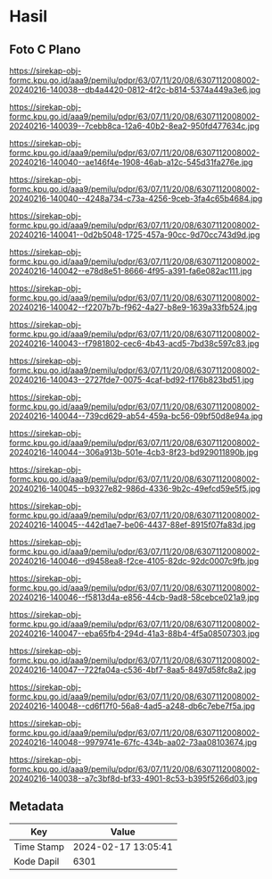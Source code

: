 # Hasil

## Foto C Plano

https://sirekap-obj-formc.kpu.go.id/aaa9/pemilu/pdpr/63/07/11/20/08/6307112008002-20240216-140038--db4a4420-0812-4f2c-b814-5374a449a3e6.jpg

https://sirekap-obj-formc.kpu.go.id/aaa9/pemilu/pdpr/63/07/11/20/08/6307112008002-20240216-140039--7cebb8ca-12a6-40b2-8ea2-950fd477634c.jpg

https://sirekap-obj-formc.kpu.go.id/aaa9/pemilu/pdpr/63/07/11/20/08/6307112008002-20240216-140040--ae146f4e-1908-46ab-a12c-545d31fa276e.jpg

https://sirekap-obj-formc.kpu.go.id/aaa9/pemilu/pdpr/63/07/11/20/08/6307112008002-20240216-140040--4248a734-c73a-4256-9ceb-3fa4c65b4684.jpg

https://sirekap-obj-formc.kpu.go.id/aaa9/pemilu/pdpr/63/07/11/20/08/6307112008002-20240216-140041--0d2b5048-1725-457a-90cc-9d70cc743d9d.jpg

https://sirekap-obj-formc.kpu.go.id/aaa9/pemilu/pdpr/63/07/11/20/08/6307112008002-20240216-140042--e78d8e51-8666-4f95-a391-fa6e082ac111.jpg

https://sirekap-obj-formc.kpu.go.id/aaa9/pemilu/pdpr/63/07/11/20/08/6307112008002-20240216-140042--f2207b7b-f962-4a27-b8e9-1639a33fb524.jpg

https://sirekap-obj-formc.kpu.go.id/aaa9/pemilu/pdpr/63/07/11/20/08/6307112008002-20240216-140043--f7981802-cec6-4b43-acd5-7bd38c597c83.jpg

https://sirekap-obj-formc.kpu.go.id/aaa9/pemilu/pdpr/63/07/11/20/08/6307112008002-20240216-140043--2727fde7-0075-4caf-bd92-f176b823bd51.jpg

https://sirekap-obj-formc.kpu.go.id/aaa9/pemilu/pdpr/63/07/11/20/08/6307112008002-20240216-140044--739cd629-ab54-459a-bc56-09bf50d8e94a.jpg

https://sirekap-obj-formc.kpu.go.id/aaa9/pemilu/pdpr/63/07/11/20/08/6307112008002-20240216-140044--306a913b-501e-4cb3-8f23-bd929011890b.jpg

https://sirekap-obj-formc.kpu.go.id/aaa9/pemilu/pdpr/63/07/11/20/08/6307112008002-20240216-140045--b9327e82-986d-4336-9b2c-49efcd59e5f5.jpg

https://sirekap-obj-formc.kpu.go.id/aaa9/pemilu/pdpr/63/07/11/20/08/6307112008002-20240216-140045--442d1ae7-be06-4437-88ef-8915f07fa83d.jpg

https://sirekap-obj-formc.kpu.go.id/aaa9/pemilu/pdpr/63/07/11/20/08/6307112008002-20240216-140046--d9458ea8-f2ce-4105-82dc-92dc0007c9fb.jpg

https://sirekap-obj-formc.kpu.go.id/aaa9/pemilu/pdpr/63/07/11/20/08/6307112008002-20240216-140046--f5813d4a-e856-44cb-9ad8-58cebce021a9.jpg

https://sirekap-obj-formc.kpu.go.id/aaa9/pemilu/pdpr/63/07/11/20/08/6307112008002-20240216-140047--eba65fb4-294d-41a3-88b4-4f5a08507303.jpg

https://sirekap-obj-formc.kpu.go.id/aaa9/pemilu/pdpr/63/07/11/20/08/6307112008002-20240216-140047--722fa04a-c536-4bf7-8aa5-8497d58fc8a2.jpg

https://sirekap-obj-formc.kpu.go.id/aaa9/pemilu/pdpr/63/07/11/20/08/6307112008002-20240216-140048--cd6f17f0-56a8-4ad5-a248-db6c7ebe7f5a.jpg

https://sirekap-obj-formc.kpu.go.id/aaa9/pemilu/pdpr/63/07/11/20/08/6307112008002-20240216-140048--9979741e-67fc-434b-aa02-73aa08103674.jpg

https://sirekap-obj-formc.kpu.go.id/aaa9/pemilu/pdpr/63/07/11/20/08/6307112008002-20240216-140038--a7c3bf8d-bf33-4901-8c53-b395f5266d03.jpg


## Metadata

| Key        | Value               |
| ---------- | ------------------- |
| Time Stamp | 2024-02-17 13:05:41 |
| Kode Dapil | 6301                |



